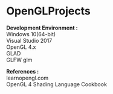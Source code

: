 # OpenGLProjects

**Development Environment :**  
 Windows 10(64-bit)  
 Visual Studio 2017  
 OpenGL 4.x  
 GLAD    
 GLFW
 glm  

**References :**  
learnopengl.com  
OpenGL 4 Shading Language Cookbook
